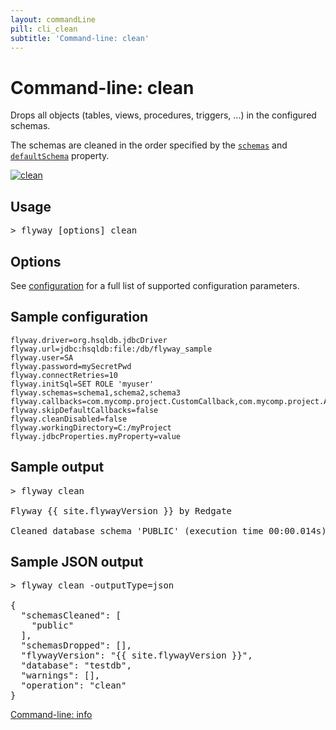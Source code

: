 ```yaml
---
layout: commandLine
pill: cli_clean
subtitle: 'Command-line: clean'
---
```

# Command-line: clean

Drops all objects (tables, views, procedures, triggers, ...) in the configured schemas.

The schemas are cleaned in the order specified by the [`schemas`](/documentation/configuration/parameters/schemas) and [`defaultSchema`](/documentation/configuration/parameters/defaultSchema) property.

<a href="/documentation/command/clean"><img src="/assets/balsamiq/command-clean.png" alt="clean"></a>

## Usage

<pre class="console"><span>&gt;</span> flyway [options] clean</pre>

## Options

See [configuration](/documentation/configuration/parameters) for a full list of supported configuration parameters.

## Sample configuration

```properties
flyway.driver=org.hsqldb.jdbcDriver
flyway.url=jdbc:hsqldb:file:/db/flyway_sample
flyway.user=SA
flyway.password=mySecretPwd
flyway.connectRetries=10
flyway.initSql=SET ROLE 'myuser'
flyway.schemas=schema1,schema2,schema3
flyway.callbacks=com.mycomp.project.CustomCallback,com.mycomp.project.AnotherCallback
flyway.skipDefaultCallbacks=false
flyway.cleanDisabled=false
flyway.workingDirectory=C:/myProject
flyway.jdbcProperties.myProperty=value
```

## Sample output
<pre class="console">&gt; flyway clean

Flyway {{ site.flywayVersion }} by Redgate

Cleaned database schema 'PUBLIC' (execution time 00:00.014s)</pre>

## Sample JSON output

<pre class="console">&gt; flyway clean -outputType=json

{
  "schemasCleaned": [
    "public"
  ],
  "schemasDropped": [],
  "flywayVersion": "{{ site.flywayVersion }}",
  "database": "testdb",
  "warnings": [],
  "operation": "clean"
}</pre>

<p class="next-steps">
    <a class="btn btn-primary" href="/documentation/usage/commandline/info">Command-line: info <i class="fa fa-arrow-right"></i></a>
</p>